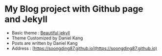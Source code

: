 # My Blog project with Github page and Jekyll 
- Basic theme : [Beautiful jekyll](https://github.com/daattali/beautiful-jekyll/)
- Theme Customized by Daniel Kang
- Posts are written by Daniel Kang 
- Address : [https://soongding87.github.io](https://soongding87.github.io)

